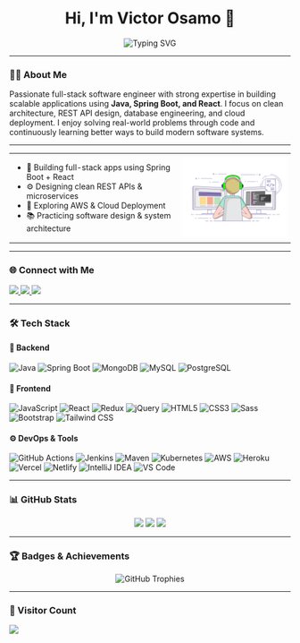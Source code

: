 <h1 align="center">Hi, I'm Victor Osamo 👋</h1>

<p align="center">
  <img src="https://readme-typing-svg.demolab.com?font=Fira+Code&weight=500&size=22&pause=1000&color=2ECC71&center=true&vCenter=true&width=500&lines=Full-stack+Software+Engineer;Spring+Boot+%7C+React+Developer;Problem+Solver+%7C+Tech+Enthusiast" alt="Typing SVG">
</p>

---

### 👨‍💻 About Me

Passionate full-stack software engineer with strong expertise in building scalable applications using **Java, Spring Boot, and React**. I focus on clean architecture, REST API design, database engineering, and cloud deployment. I enjoy solving real-world problems through code and continuously learning better ways to build modern software systems.

---

<table>
  <tr>
    <td width="60%">
      <ul>
        <li>🔭 Building full-stack apps using Spring Boot + React</li>
        <li>⚙️ Designing clean REST APIs & microservices</li>
        <li>🚀 Exploring AWS & Cloud Deployment</li>
        <li>📚 Practicing software design & system architecture</li>
      </ul>
    </td>
    <td width="40%" align="center">
      <img src="https://raw.githubusercontent.com/devSouvik/devSouvik/master/gif3.gif" width="350"/>
    </td>
  </tr>
</table>

---

### 🌐 Connect with Me
<p align="left">
  <a href="[https://linkedin.com/in/yourprofile](https://www.linkedin.com/in/osamo-victor-069918351/)" target="_blank">
    <img src="https://img.shields.io/badge/LinkedIn-0A66C2?style=for-the-badge&logo=linkedin&logoColor=white"/>
  </a>
  <a href="mailto:osamovictor2018@gmail.com">
    <img src="https://img.shields.io/badge/Email-D14836?style=for-the-badge&logo=gmail&logoColor=white"/>
  </a>
  <a href="https://twitter.com/yourhandle" target="_blank">
    <img src="https://img.shields.io/badge/Twitter-1DA1F2?style=for-the-badge&logo=twitter&logoColor=white"/>
  </a>
</p>

---

### 🛠️ Tech Stack


#### 🚀 Backend
![Java](https://img.shields.io/badge/Java-007396?style=for-the-badge&logo=java&logoColor=white)
![Spring Boot](https://img.shields.io/badge/SpringBoot-6DB33F?style=for-the-badge&logo=springboot&logoColor=white)
![MongoDB](https://img.shields.io/badge/MongoDB-4EA94B?style=for-the-badge&logo=mongodb&logoColor=white)
![MySQL](https://img.shields.io/badge/MySQL-4479A1?style=for-the-badge&logo=mysql&logoColor=white)
![PostgreSQL](https://img.shields.io/badge/PostgreSQL-316192?style=for-the-badge&logo=postgresql&logoColor=white)


#### 🎨 Frontend
![JavaScript](https://img.shields.io/badge/JavaScript-F7DF1E?style=for-the-badge&logo=javascript&logoColor=black)
![React](https://img.shields.io/badge/React-61DAFB?style=for-the-badge&logo=react&logoColor=black)
![Redux](https://img.shields.io/badge/Redux-764ABC?style=for-the-badge&logo=redux&logoColor=white)
![jQuery](https://img.shields.io/badge/jQuery-0769AD?style=for-the-badge&logo=jquery&logoColor=white)
![HTML5](https://img.shields.io/badge/HTML5-E34F26?style=for-the-badge&logo=html5&logoColor=white)
![CSS3](https://img.shields.io/badge/CSS3-1572B6?style=for-the-badge&logo=css3&logoColor=white)
![Sass](https://img.shields.io/badge/Sass-CC6699?style=for-the-badge&logo=sass&logoColor=white)
![Bootstrap](https://img.shields.io/badge/Bootstrap-7952B3?style=for-the-badge&logo=bootstrap&logoColor=white)
![Tailwind CSS](https://img.shields.io/badge/TailwindCSS-38B2AC?style=for-the-badge&logo=tailwindcss&logoColor=white)


#### ⚙️ DevOps & Tools
![GitHub Actions](https://img.shields.io/badge/GitHub%20Actions-2088FF?style=for-the-badge&logo=githubactions&logoColor=white)
![Jenkins](https://img.shields.io/badge/Jenkins-D24939?style=for-the-badge&logo=jenkins&logoColor=white)
![Maven](https://img.shields.io/badge/Maven-C71A36?style=for-the-badge&logo=apachemaven&logoColor=white)
![Kubernetes](https://img.shields.io/badge/Kubernetes-326CE5?style=for-the-badge&logo=kubernetes&logoColor=white)
![AWS](https://img.shields.io/badge/AWS-FF9900?style=for-the-badge&logo=amazonaws&logoColor=white)
![Heroku](https://img.shields.io/badge/Heroku-430098?style=for-the-badge&logo=heroku&logoColor=white)
![Vercel](https://img.shields.io/badge/Vercel-000000?style=for-the-badge&logo=vercel&logoColor=white)
![Netlify](https://img.shields.io/badge/Netlify-00C7B7?style=for-the-badge&logo=netlify&logoColor=white)
![IntelliJ IDEA](https://img.shields.io/badge/IntelliJIDEA-000000?style=for-the-badge&logo=intellijidea&logoColor=white)
![VS Code](https://img.shields.io/badge/VS%20Code-0078D4?style=for-the-badge&logo=visualstudiocode&logoColor=white)


---

### 📊 GitHub Stats

<p align="center">
  <img height="180em" src="https://github-readme-streak-stats.herokuapp.com/?user=VICTOROSAMO&theme=maroongold"/>
  <img height="180em" src="https://github-readme-stats.vercel.app/api?username=VICTOROSAMO&show_icons=true&theme=maroongold"/>
  <img height="180em" src="https://github-readme-stats.vercel.app/api/top-langs/?username=VICTOROSAMO&layout=compact&theme=maroongold&card_width=320"/>
</p>


---

### 🏆 Badges & Achievements
<p align="center">
  <img src="https://github-profile-trophy.vercel.app/?username=victorosamo&theme=onedark&margin-w=10&margin-h=10&no-frame=true" alt="GitHub Trophies"/>
</p>


---

### 👀 Visitor Count
<p>
  <img src="https://komarev.com/ghpvc/?username=VICTOROSAMO&label=Profile%20views&color=800000&style=flat" />
</p>
